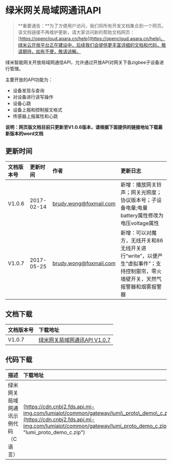 # 绿米网关局域网通讯API

> **重要通告：**为了方便用户访问，我们将所有开发文档集合到一个网页。该文档链接不再维护更新，请大家访问新的帮助文档网页：[https://opencloud.aqara.cn/help](https://opencloud.aqara.cn/help)。绿米云开放平台正在建设中，后续我们会提供更丰富详细的文档和代码，敬请期待，如有不便，敬请谅解。

绿米智能网关开放局域网通信API，允许通过开放API对网关下各zigbee子设备进行管理。

主要开放的API功能为：

* 设备发现与查询
* 对设备进行读写操作
* 设备心跳
* 设备上报和控制报文格式
* 传感器上报属性和心跳

**说明：网页版文档目前只更新至V1.0.6版本，请根据下面提供的链接地址下载最新版本的word文档**

## 更新时间

| 文档版本号 | 更新时间 | 作者 | 更新日志 |
| :--- | :--- | :--- | :--- |
| V1.0.6 | 2017-02-14 | brudy.wong@foxmail.com | 新增：播放网关铃声；网关光照度；协议版本号；子设备电量;电量battery属性修改为电压voltage属性 |
| V1.0.7 | 2017-05-25 | brudy.wong@foxmail.com | 新增：可以对魔方，无线开关和86无线开关进行“write”，以便产生“虚拟事件”；支持控制窗帘，零火墙壁开关，天然气报警器和烟雾报警器 |

## 文档下载

| 文档版本号 | 下载地址 |
| :--- | :--- |
| V1.0.7 | [绿米网关局域网通讯API V1.0.7](https://cdn.cnbj2.fds.api.mi-img.com/lumiaiot/common/gateway/绿米网关局域网通信协议V1.0.7_2017.05.25_01.doc) |

## 代码下载

| 描述 | 下载地址 |
| :--- | :--- |
| 绿米网关局域网通讯示例代码（C语言） | [https://cdn.cnbj2.fds.api.mi-img.com/lumiaiot/common/gateway/lumi\_proto\_demo\_c.zip](https://cdn.cnbj2.fds.api.mi-img.com/lumiaiot/common/gateway/lumi_proto_demo_c.zip "lumi\_proto\_demo\_c.zip") |



